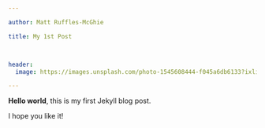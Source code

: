 ```yaml
---

author: Matt Ruffles-McGhie

title: My 1st Post



header:
  image: https://images.unsplash.com/photo-1545608444-f045a6db6133?ixlib=rb-1.2.1&ixid=eyJhcHBfaWQiOjEyMDd9&auto=format&fit=crop&w=1052&q=80

---
```


**Hello world**, this is my first Jekyll blog post.

I hope you like it!
